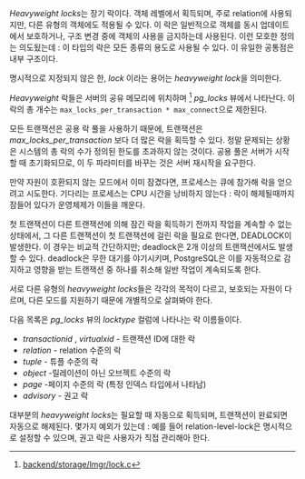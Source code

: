 *Heavyweight locks*는  장기 락이다. 객체 레벨에서 획득되며, 주로 relation에 사용되지만, 다른 유형의 객체에도 적용될 수 있다.
이 락은 일반적으로 객체를 동시 업데이트에서 보호하거나, 구조 변경 중에 객체의 사용을 금지하는데 사용된다. 이런 모호한 정의는 의도됬는데 : 이 타입의 락은 모든 종류의 용도로 사용될 수 있다. 이 유일한 공통점은 내부 구조이다.

명시적으로 지정되지 않은 한, *lock* 이라는 용어는 *heavyweight lock*을 의미한다.

*Heavyweight* 락들은 서버의 공유 메모리에 위치하며 [^1] *pg_locks* 뷰에서 나타난다. 이 락의 총 개수는 `max_locks_per_transaction * max_connect`으로 제한된다.

모든 트랜잭션은 공용 락 풀을 사용하기 때문에, 트랜잭션은 *max_locks_per_transaction*  보다 더 많은 락을 획득할 수 있다. 정말 문제되는 상황은 시스템의 총 락의 수가 정의된 한도를 초과하지 않는 것이다.
공용 풀은 서버가 시작할 때 초기화되므로, 이 두 파라미터를 바꾸는 것은 서버 재시작을 요구한다.

만약 자원이 호환되지 않는 모드에서 이미 잠겼다면, 프로세스는 큐에 참가해 락을 얻으려고 시도한다. 기다리는 프로세스는 CPU 시간을 낭비하지 않는다 : 락이 해제될때까지 잠들어 있다가 운영체제가 이들을 깨운다.

첫 트랜잭션이 다른 트랜잭션에 의해 잠긴 락을 획득하기 전까지 작업을 계속할 수 없는 상태에서, 그 다른 트랜잭션이 첫 트랜잭션에 걸린 락을 필요로 한다면,  DEADLOCK이 발생한다.
이 경우는 비교적 간단하지만; deadlock은 2개 이상의 트랜잭션에서도 발생할 수 있다. deadlock은 무한 대기를 야기시키며, PostgreSQL은 이를 자동적으로 감지하고 영향을 받는 트랜잭션 중 하나를 취소해 일반 작업이 계속되도록 한다.

서로 다른 유형의 *heavyweight locks*들은 각각의 목적이 다르고, 보호되는 자원이 다르며, 다른 모드를 지원하기 때문에 개별적으로 살펴봐야 한다.

다음 목록은 *pg_locks* 뷰의 *locktype* 컬럼에 나타나는 락 이름들이다.

- *transactionid* , *virtualxid*  - 트랜잭션 ID에 대한 락
- *relation* - relation 수준의 락
- *tuple* - 튜플 수준의 락
- *object* -릴레이션이 아닌 오브젝트 수준의 락
- *page* -페이지 수준의 락 (특정 인덱스 타입에서 나타남)
- *advisory* - 권고 락


대부분의 *heavyweight locks*는 필요할 때 자동으로 획득되며, 트랜잭션이 완료되면 자동으로 해제된다. 몇가지 예외가 있는데 : 예를 들어 relation-level-lock은 명시적으로 설정할 수 있으며, 권고 락은 사용자가 직접 관리해아 한다.

[^1]:[backend/storage/lmgr/lock.c](https://git.postgresql.org/gitweb/?p=postgresql.git;a=blob;f=src/backend/storage/lmgr/lock.c;hb=REL_14_STABLE)